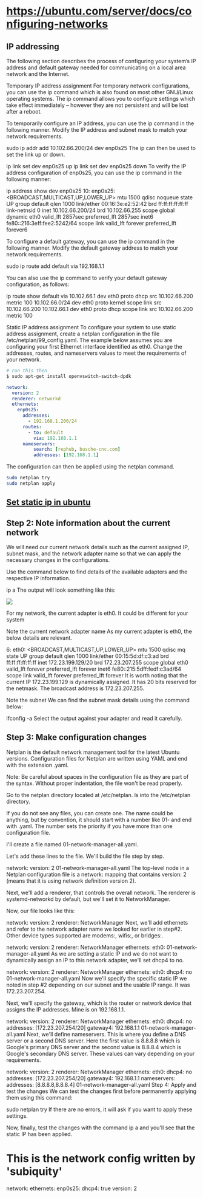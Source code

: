 # https://ubuntu.com/server/docs/configuring-networks

## IP addressing
The following section describes the process of configuring your system’s IP address and default gateway needed for communicating on a local area network and the Internet.

Temporary IP address assignment
For temporary network configurations, you can use the ip command which is also found on most other GNU/Linux operating systems. The ip command allows you to configure settings which take effect immediately – however they are not persistent and will be lost after a reboot.

To temporarily configure an IP address, you can use the ip command in the following manner. Modify the IP address and subnet mask to match your network requirements.

sudo ip addr add 10.102.66.200/24 dev enp0s25
The ip can then be used to set the link up or down.

ip link set dev enp0s25 up
ip link set dev enp0s25 down
To verify the IP address configuration of enp0s25, you can use the ip command in the following manner:

ip address show dev enp0s25
10: enp0s25: <BROADCAST,MULTICAST,UP,LOWER_UP> mtu 1500 qdisc noqueue state UP group default qlen 1000
    link/ether 00:16:3e:e2:52:42 brd ff:ff:ff:ff:ff:ff link-netnsid 0
    inet 10.102.66.200/24 brd 10.102.66.255 scope global dynamic eth0
       valid_lft 2857sec preferred_lft 2857sec
    inet6 fe80::216:3eff:fee2:5242/64 scope link
       valid_lft forever preferred_lft forever6

To configure a default gateway, you can use the ip command in the following manner. Modify the default gateway address to match your network requirements.

sudo ip route add default via 192.168.1.1

You can also use the ip command to verify your default gateway configuration, as follows:

ip route show
default via 10.102.66.1 dev eth0 proto dhcp src 10.102.66.200 metric 100
10.102.66.0/24 dev eth0 proto kernel scope link src 10.102.66.200
10.102.66.1 dev eth0 proto dhcp scope link src 10.102.66.200 metric 100 

Static IP address assignment
To configure your system to use static address assignment, create a netplan configuration in the file /etc/netplan/99_config.yaml. The example below assumes you are configuring your first Ethernet interface identified as eth0. Change the addresses, routes, and nameservers values to meet the requirements of your network.

```bash
# run this then
$ sudo apt-get install openvswitch-switch-dpdk
```
```yaml
network:
  version: 2
  renderer: networkd
  ethernets:
    enp0s25:
      addresses:
        - 192.168.1.200/24
      routes:
        - to: default
          via: 192.168.1.1
      nameservers:
          search: [rephub, busche-cnc.com]
          addresses: [192.168.1.1]
```

The configuration can then be applied using the netplan command.
```bash
sudo netplan try
sudo netplan apply
```
## **[Set static ip in ubuntu](https://www.freecodecamp.org/news/setting-a-static-ip-in-ubuntu-linux-ip-address-tutorial/)**

## Step 2: Note information about the current network
We will need our current network details such as the current assigned IP, subnet mask, and the network adapter name so that we can apply the necessary changes in the configurations.

Use the command below to find details of the available adapters and the respective IP information.

ip a
The output will look something like this:

![](https://www.freecodecamp.org/news/content/images/2023/03/image-14.png)

For my network, the current adapter is eth0. It could be different for your system

Note the current network adapter name
As my current adapter is eth0, the below details are relevant.

6: eth0: <BROADCAST,MULTICAST,UP,LOWER_UP> mtu 1500 qdisc mq state UP group default qlen 1000
    link/ether 00:15:5d:df:c3:ad brd ff:ff:ff:ff:ff:ff
    inet 172.23.199.129/20 brd 172.23.207.255 scope global eth0
       valid_lft forever preferred_lft forever
    inet6 fe80::215:5dff:fedf:c3ad/64 scope link
       valid_lft forever preferred_lft forever
It is worth noting that the current IP 172.23.199.129 is dynamically assigned. It has 20 bits reserved for the netmask. The broadcast address is 172.23.207.255.

Note the subnet
We can find the subnet mask details using the command below:

ifconfig -a
Select the output against your adapter and read it carefully.

## Step 3: Make configuration changes
Netplan is the default network management tool for the latest Ubuntu versions. Configuration files for Netplan are written using YAML and end with the extension .yaml.

Note: Be careful about spaces in the configuration file as they are part of the syntax. Without proper indentation, the file won't be read properly.

Go to the netplan directory located at /etc/netplan.
ls into the /etc/netplan directory.

If you do not see any files, you can create one. The name could be anything, but by convention, it should start with a number like 01- and end with .yaml. The number sets the priority if you have more than one configuration file.

I'll create a file named 01-network-manager-all.yaml.

Let's add these lines to the file. We'll build the file step by step.

network:
 version: 2
01-network-manager-all.yaml
The top-level node in a Netplan configuration file is a network: mapping that contains version: 2 (means that it is using network definition version 2).

Next, we'll add a renderer, that controls the overall network. The renderer is systemd-networkd by default, but we'll set it to NetworkManager.

Now, our file looks like this:

network:
 version: 2
 renderer: NetworkManager
Next, we'll add ethernets and refer to the network adapter name we looked for earlier in step#2. Other device types supported are modems:, wifis:, or bridges:.

network:
 version: 2
 renderer: NetworkManager
 ethernets:
   eth0:
01-network-manager-all.yaml
As we are setting a static IP and we do not want to dynamically assign an IP to this network adapter, we'll set dhcp4 to no.

network:
 version: 2
 renderer: NetworkManager
 ethernets:
   eth0:
     dhcp4: no
01-network-manager-all.yaml
Now we'll specify the specific static IP we noted in step #2 depending on our subnet and the usable IP range. It was 172.23.207.254.

Next, we'll specify the gateway, which is the router or network device that assigns the IP addresses. Mine is on 192.168.1.1.

network:
 version: 2
 renderer: NetworkManager
 ethernets:
   eth0:
     dhcp4: no
     addresses: [172.23.207.254/20]
     gateway4: 192.168.1.1
01-network-manager-all.yaml
Next, we'll define nameservers. This is where you define a DNS server or a second DNS server. Here the first value is  8.8.8.8 which is Google's primary DNS server and the second value is 8.8.8.4 which is Google's secondary DNS server. These values can vary depending on your requirements.

network:
 version: 2
 renderer: NetworkManager
 ethernets:
   eth0:
     dhcp4: no
     addresses: [172.23.207.254/20]
     gateway4: 192.168.1.1
     nameservers:
         addresses: [8.8.8.8,8.8.8.4]
01-network-manager-all.yaml
Step 4: Apply and test the changes
We can test the changes first before permanently applying them using this command:

sudo netplan try
If there are no errors, it will ask if you want to apply these settings.

Now, finally, test the changes with the command ip a and you'll see that the static IP has been applied.

# This is the network config written by 'subiquity'
network:
  ethernets:
    enp0s25:
      dhcp4: true
  version: 2
